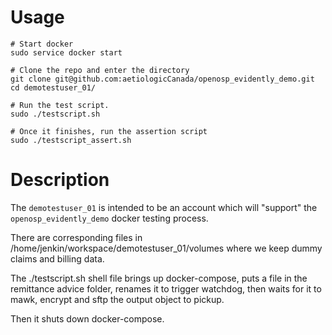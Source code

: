 # Usage

```
# Start docker
sudo service docker start

# Clone the repo and enter the directory
git clone git@github.com:aetiologicCanada/openosp_evidently_demo.git
cd demotestuser_01/

# Run the test script.
sudo ./testscript.sh

# Once it finishes, run the assertion script
sudo ./testscript_assert.sh
```

# Description

The `demotestuser_01` is intended to be an account which will "support"
the `openosp_evidently_demo` docker testing process.

There are corresponding files in /home/jenkin/workspace/demotestuser_01/volumes
where we keep dummy claims and billing data.

The ./testscript.sh shell file brings up docker-compose, puts a file in the
remittance advice folder, renames it to trigger watchdog, then waits for it to
mawk, encrypt and sftp the output object to pickup.

Then it shuts down docker-compose.
